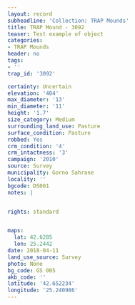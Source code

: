 ```yaml
---
layout: record
subheadline: 'Collection: TRAP Mounds'
title: TRAP Mound - 3092
teaser: Test example of object
categories:
- TRAP Mounds
header: no
tags:
- ''
trap_id: '3092'

certainty: Uncertain
elevation: '404'
max_diameter: '13'
min_diameter: '11'
height: '1.7'
size_category: Medium
surrounding_land_use: Pasture
surface_condition: Pasture
robbed: Yes
crm_condition: '4'
crm_intactness: '3'
campaign: '2010'
source: Survey
municipality: Gorno Sahrane
locality: ''
bgcode: DS001
notes: |


rights: standard


maps:
  lat: 42.6285
  lon: 25.2442
date: 2018-04-11
land_use_source: Survey
photo: None
bg_code: GS 005
akb_code: ''
latitude: '42.652234'
longitude: '25.240986'
---
```

